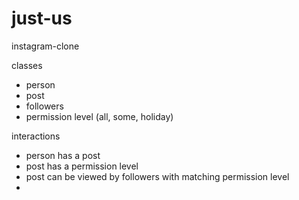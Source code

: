 # just-us
instagram-clone

classes
- person
- post
- followers
- permission level (all, some, holiday)

interactions
- person has a post
- post has a permission level
- post can be viewed by followers with matching permission level
- 
